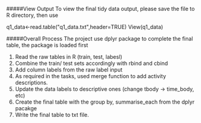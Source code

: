 
#####View Output
To view the final tidy data output, please save the file to R directory, then use

q1_data<-read.table("q1_data.txt",header=TRUE)
View(q1_data)

#####Overall Process
The project use dplyr package to complete the final table, the package is loaded first
1. Read the raw tables in R (train, test, labesl)
2. Combine the train/ test sets accordingly with rbind and cbind
3. Add column labels from the raw label input
4. As required in the tasks, used merge function to add activity descriptions.
5. Update the data labels to descriptive ones (change tbody -> time_body, etc)
6. Create the final table with the group by, summarise_each from the dplyr pacakge
7. Write the final table to txt file.
